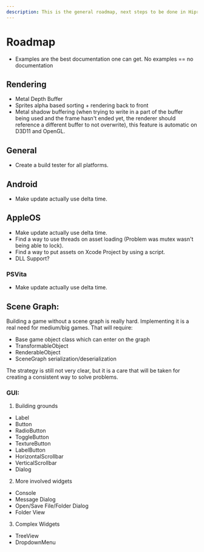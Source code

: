 ```yaml
---
description: This is the general roadmap, next steps to be done in Hipreme Engine.
---
```


# Roadmap

* Examples are the best documentation one can get. No examples == no documentation

## Rendering

* Metal Depth Buffer
* Sprites alpha based sorting + rendering back to front
* Metal shadow buffering (when trying to write in a part of the buffer being used and the frame hasn't ended yet, the renderer should reference a different buffer to not overwrite), this feature is automatic on D3D11 and OpenGL.

## General

* Create a build tester for all platforms.

## Android

* Make update actually use delta time.

## AppleOS

* Make update actually use delta time.
* Find a way to use threads on asset loading (Problem was mutex wasn't being able to lock).
* Find a way to put assets on Xcode Project by using a script.
* DLL Support?

### PSVita

* Make update actually use delta time.

## Scene Graph:

Building a game without a scene graph is really hard. Implementing it is a real need for medium/big games. That will require:

* Base game object class which can enter on the graph
* TransformableObject
* RenderableObject
* SceneGraph serialization/deserialization

The strategy is still not very clear, but it is a care that will be taken for creating a consistent way to solve problems.

### GUI:

1. Building grounds

* Label
* Button
* RadioButton
* ToggleButton
* TextureButton
* LabelButton
* HorizontalScrollbar
* VerticalScrollbar
* Dialog

2. More involved widgets

* Console
* Message Dialog
* Open/Save File/Folder Dialog
* Folder View

3. Complex Widgets

* TreeView
* DropdownMenu
